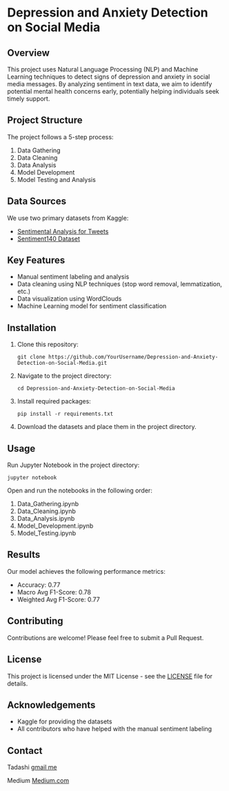 # Depression and Anxiety Detection on Social Media

## Overview

This project uses Natural Language Processing (NLP) and Machine Learning techniques to detect signs of depression and anxiety in social media messages. By analyzing sentiment in text data, we aim to identify potential mental health concerns early, potentially helping individuals seek timely support.

## Project Structure

The project follows a 5-step process:

1. Data Gathering
2. Data Cleaning
3. Data Analysis
4. Model Development
5. Model Testing and Analysis

## Data Sources

We use two primary datasets from Kaggle:
- [Sentimental Analysis for Tweets](https://www.kaggle.com/gargmanas/sentimental-analysis-for-tweets)
- [Sentiment140 Dataset](https://www.kaggle.com/kazanova/sentiment140)

## Key Features

- Manual sentiment labeling and analysis
- Data cleaning using NLP techniques (stop word removal, lemmatization, etc.)
- Data visualization using WordClouds
- Machine Learning model for sentiment classification

## Installation

1. Clone this repository:
   ```
   git clone https://github.com/YourUsername/Depression-and-Anxiety-Detection-on-Social-Media.git
   ```
2. Navigate to the project directory:
   ```
   cd Depression-and-Anxiety-Detection-on-Social-Media
   ```
3. Install required packages:
   ```
   pip install -r requirements.txt
   ```
4. Download the datasets and place them in the project directory.

## Usage

Run Jupyter Notebook in the project directory:
```
jupyter notebook
```

Open and run the notebooks in the following order:
1. Data_Gathering.ipynb
2. Data_Cleaning.ipynb
3. Data_Analysis.ipynb
4. Model_Development.ipynb
5. Model_Testing.ipynb

## Results

Our model achieves the following performance metrics:

- Accuracy: 0.77
- Macro Avg F1-Score: 0.78
- Weighted Avg F1-Score: 0.77

## Contributing

Contributions are welcome! Please feel free to submit a Pull Request.

## License

This project is licensed under the MIT License - see the [LICENSE](LICENSE) file for details.

## Acknowledgements

- Kaggle for providing the datasets
- All contributors who have helped with the manual sentiment labeling

## Contact

Tadashi [gmail me](tadashiatwork456@gmail.com)

Medium [Medium.com](https.medium.com/mera-blogpost-link)

